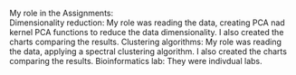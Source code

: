My role in the Assignments:  
Dimensionality reduction: My role was reading the data, creating PCA nad kernel PCA functions to reduce the data dimensionality. I also created the charts comparing the results.
Clustering algorithms: My role was reading the data, applying a spectral clustering algorithm. I also created the charts comparing the results.
Bioinformatics lab: They were indivdual labs.
